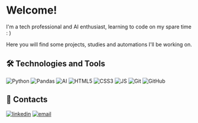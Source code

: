 
# Welcome!


I'm a tech professional and AI enthusiast, learning to code on my spare time : )

Here you will find some projects, studies and automations I'll be working on.


## 🛠 Technologies and Tools
![Python](https://img.shields.io/badge/-Python-05122A?style=flat&logo=python)
![Pandas](https://img.shields.io/badge/-Pandas-05122A?style=flat&logo=pandas)
![AI](https://img.shields.io/badge/-AI-05122A?style=flat&logo=openai)
![HTML5](https://img.shields.io/badge/-HTML-05122A?style=flat&logo=html5)
![CSS3](https://img.shields.io/badge/-CSS-05122A?style=flat&logo=css3)
![JS](https://img.shields.io/badge/-JavaScript-05122A?style=flat&logo=javascript)
![Git](https://img.shields.io/badge/-Git-05122A?style=flat&logo=git)
![GitHub](https://img.shields.io/badge/-GitHub-05122A?style=flat&logo=github)


## 🔗 Contacts
[![linkedin](https://img.shields.io/badge/LinkedIn-blue?style=flat-square&logo=linkedin&logoColor=white)](www.linkedin.com/in/dario-dragone)
[![email](https://img.shields.io/badge/dragone.dario@gmail.com-D14836?style=flat-square&logo=gmail&logoColor=white)](mailto:dragone.dario@gmail.com)